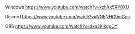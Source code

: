 Windows
https://www.youtube.com/watch?v=xzhXx5RY8XU

Discord
https://www.youtube.com/watch?v=NNENHC9mGns

OBS
https://www.youtube.com/watch?v=dxq3KlkgpOY
